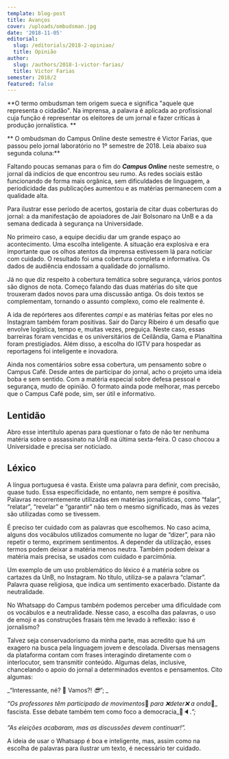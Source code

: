 ```yaml
---
template: blog-post
title: Avanços
cover: /uploads/ombudsman.jpg
date: '2018-11-05'
editorial:
  slug: /editorials/2018-2-opiniao/
  title: Opinião
author:
  slug: /authors/2018-1-victor-farias/
  title: Victor Farias
semester: 2018/2
featured: false
---
```

**O termo ombudsman tem origem sueca e significa "aquele que representa o cidadão". Na imprensa, a palavra é aplicada ao profissional cuja função é representar os eleitores de um jornal e fazer críticas à produção jornalística. **

**
O ombudsman do Campus Online deste semestre é Victor Farias, que passou pelo jornal laboratório no 1º semestre de 2018. Leia abaixo sua segunda coluna:**

Faltando poucas semanas para o fim do **_Campus Online_** neste semestre, o jornal dá indícios de que encontrou seu rumo. As redes sociais estão funcionando de forma mais orgânica, sem dificuldades de linguagem, a periodicidade das publicações aumentou e as matérias permanecem com a qualidade alta.

Para ilustrar esse período de acertos, gostaria de citar duas coberturas do jornal: a da manifestação de apoiadores de Jair Bolsonaro na UnB e a da semana dedicada à segurança na Universidade. 

No primeiro caso, a equipe decidiu dar um grande espaço ao acontecimento. Uma escolha inteligente. A situação era explosiva e era importante que os olhos atentos da imprensa estivessem lá para noticiar com cuidado. O resultado foi uma cobertura completa e informativa. Os dados de audiência endossam a qualidade do jornalismo. 

Já no que diz respeito à cobertura temática sobre segurança, vários pontos são dignos de nota. Começo falando das duas matérias do site que trouxeram dados novos para uma discussão antiga. Os dois textos se complementam, tornando o assunto complexo, como ele realmente é. 

A ida de repórteres aos diferentes _campi_ e as matérias feitas por eles no Instagram também foram positivas. Sair do Darcy Ribeiro é um desafio que envolve logística, tempo e, muitas vezes, preguiça. Neste caso, essas barreiras foram vencidas e os universitários de Ceilândia, Gama e Planaltina foram prestigiados. Além disso, a escolha do IGTV para hospedar as reportagens foi inteligente e inovadora.

Ainda nos comentários sobre essa cobertura, um pensamento sobre o Campus Café. Desde antes de participar do jornal, acho o projeto uma ideia boba e sem sentido. Com a matéria especial sobre defesa pessoal e segurança, mudo de opinião. O formato ainda pode melhorar, mas percebo que o Campus Café pode, sim, ser útil e informativo.

## Lentidão

Abro esse intertítulo apenas para questionar o fato de não ter nenhuma matéria sobre o assassinato na UnB na última sexta-feira. O caso chocou a Universidade e precisa ser noticiado.

## Léxico

A língua portuguesa é vasta. Existe uma palavra para definir, com precisão, quase tudo. Essa especificidade, no entanto, nem sempre é positiva. Palavras recorrentemente utilizadas em matérias jornalísticas, como “falar”, “relatar”, “revelar” e “garantir” não tem o mesmo significado, mas às vezes são utilizadas como se tivessem. 

É preciso ter cuidado com as palavras que escolhemos. No caso acima, alguns dos vocábulos utilizados comumente no lugar de “dizer”, para não repetir o termo, exprimem sentimentos. A depender da utilização, esses termos podem deixar a matéria menos neutra. Também podem deixar a matéria mais precisa, se usados com cuidado e parcimônia.  

Um exemplo de um uso problemático do léxico é a matéria sobre os cartazes da UnB, no Instagram. No título, utiliza-se a palavra “clamar”. Palavra quase religiosa, que indica um sentimento exacerbado. Distante da neutralidade.

No Whatsapp do Campus também podemos perceber uma dificuldade com os vocábulos e a neutralidade. Nesse caso, a escolha das palavras, o uso de emoji e as construções frasais têm me levado à reflexão: isso é jornalismo? 

Talvez seja conservadorismo da minha parte, mas acredito que há um exagero na busca pela linguagem jovem e descolada. Diversas mensagens da plataforma contam com frases interagindo diretamente com o interlocutor, sem transmitir conteúdo. Algumas delas, inclusive, chancelando o apoio do jornal a determinados eventos e pensamentos. Cito algumas:

_“Interessante, né? 🤔 Vamos?! _😎_”; _

_“Os professores têm participado de movimentos_📢 _para _❌_deter_❌_ a onda_🌊_ fascista. Esse debate também tem como foco a democracia_📰🔈._”;_

_“As eleições acabaram, mas as discussões devem continuar!”._

A ideia de usar o Whatsapp é boa e inteligente, mas, assim como na escolha de palavras para ilustrar um texto, é necessário ter cuidado.
